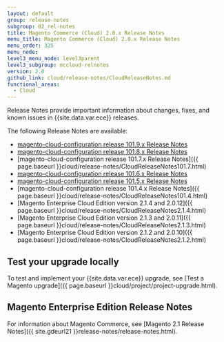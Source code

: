 ```yaml
---
layout: default
group: release-notes
subgroup: 02_rel-notes
title: Magento Commerce (Cloud) 2.0.x Release Notes
menu_title: Magento Commerce (Cloud) 2.0.x Release Notes
menu_order: 325
menu_node:
level3_menu_node: level3parent
level3_subgroup: mccloud-relnotes
version: 2.0
github_link: cloud/release-notes/CloudReleaseNotes.md
functional_areas:
  - Cloud
---
```


Release Notes provide important information about changes, fixes, and known issues in {{site.data.var.ece}} releases.

The following Release Notes are available:

*	[magento-cloud-configuration release 101.9.x Release Notes](https://devdocs.magento.com/guides/v2.1/cloud/release-notes/CloudReleaseNotes101.9.html)
*	[magento-cloud-configuration release 101.8.x Release Notes](https://devdocs.magento.com/guides/v2.1/cloud/release-notes/CloudReleaseNotes101.8.html)
*	[magento-cloud-configuration release 101.7.x Release Notes]({{ page.baseurl }}cloud/release-notes/CloudReleaseNotes101.7.html)
*	[magento-cloud-configuration release 101.6.x Release Notes](https://devdocs.magento.com/guides/v2.1/cloud/release-notes/CloudReleaseNotes101.6.html)
*	[magento-cloud-configuration release 101.5.x Release Notes](https://devdocs.magento.com/guides/v2.1/cloud/release-notes/CloudReleaseNotes101.5.html)
*	[magento-cloud-configuration release 101.4.x Release Notes]({{ page.baseurl }}cloud/release-notes/CloudReleaseNotes101.4.html)
*	[Magento Enterprise Cloud Edition version 2.1.4 and 2.0.12]({{ page.baseurl }}cloud/release-notes/CloudReleaseNotes2.1.4.html)
*	[Magento Enterprise Cloud Edition version 2.1.3 and 2.0.11]({{ page.baseurl }}cloud/release-notes/CloudReleaseNotes2.1.3.html)
*	[Magento Enterprise Cloud Edition version 2.1.2 and 2.0.10]({{ page.baseurl }}cloud/release-notes/CloudReleaseNotes2.1.2.html)



## Test your upgrade locally
To test and implement your {{site.data.var.ece}} upgrade, see [Test a Magento upgrade]({{ page.baseurl }}cloud/project/project-upgrade.html).

## Magento Enterprise Edition Release Notes
For information about Magento Commerce, see [Magento 2.1 Release Notes]({{ site.gdeurl21 }}release-notes/release-notes.html).

